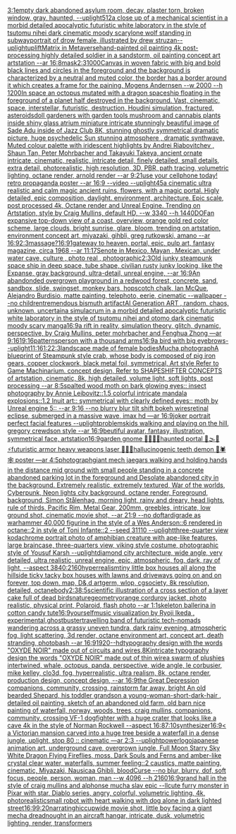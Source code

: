 [3:1](https://www.ebank.nz/aiartgenerator?category=3%3A1)[empty dark abandoned asylum room, decay, plaster torn, broken window, gray, haunted, --uplight](https://www.ebank.nz/aiartgenerator?category=empty%20dark%20abandoned%20asylum%20room%2C%20decay%2C%20plaster%20torn%2C%20broken%20window%2C%20gray%2C%20haunted%2C%20--uplight)[512](https://www.ebank.nz/aiartgenerator?category=512)[a close up of a mechanical scientist in a morbid detailed apocalyptic futuristic white laboratory in the style of tsutomu nihei dark cinematic moody scary](https://www.ebank.nz/aiartgenerator?category=a%20close%20up%20of%20a%20mechanical%20scientist%20in%20a%20morbid%20detailed%20apocalyptic%20futuristic%20white%20laboratory%20in%20the%20style%20of%20tsutomu%20nihei%20dark%20cinematic%20moody%20scary)[lone wolf standing in subway](https://www.ebank.nz/aiartgenerator?category=lone%20wolf%20standing%20in%20subway)[portrait of drow female, illustrated by drew struzan](https://www.ebank.nz/aiartgenerator?category=portrait%20of%20drow%20female%2C%20illustrated%20by%20drew%20struzan)[--uplight](https://www.ebank.nz/aiartgenerator?category=--uplight)[uplift](https://www.ebank.nz/aiartgenerator?category=uplift)[Matrix in Metaverse](https://www.ebank.nz/aiartgenerator?category=Matrix%20in%20Metaverse)[hand-painted oil painting 4k post-processing highly detailed soldier in a sandstorm, oil painting concept art artstation --ar 16:8](https://www.ebank.nz/aiartgenerator?category=hand-painted%20oil%20painting%204k%20post-processing%20highly%20detailed%20soldier%20in%20a%20sandstorm%2C%20oil%20painting%20concept%20art%20artstation%20--ar%2016%3A8)[mask](https://www.ebank.nz/aiartgenerator?category=mask)[2:3](https://www.ebank.nz/aiartgenerator?category=2%3A3)[1000](https://www.ebank.nz/aiartgenerator?category=1000)[Canvas in woven fabric with big and bold black lines and circles in the foreground and the background is characterized by a neutral and muted color, the border has a border around it which creates a frame for the paining, Mogens Andernsen --w 2000 --h 1200](https://www.ebank.nz/aiartgenerator?category=Canvas%20in%20woven%20fabric%20with%20big%20and%20bold%20black%20lines%20and%20circles%20in%20the%20foreground%20and%20the%20background%20is%20characterized%20by%20a%20neutral%20and%20muted%20color%2C%20the%20border%20has%20a%20border%20around%20it%20which%20creates%20a%20frame%20for%20the%20paining%2C%20Mogens%20Andernsen%20--w%202000%20--h%201200)[In space an octopus mutated with a dragon spaceship floating in the foreground of a planet half destroyed in the background. Vast, cinematic, space, interstellar, futuristic, destruction, Houdini simulation, fractured, asteroids](https://www.ebank.nz/aiartgenerator?category=In%20space%20an%20octopus%20mutated%20with%20a%20dragon%20spaceship%20floating%20in%20the%20foreground%20of%20a%20planet%20half%20destroyed%20in%20the%20background.%20Vast%2C%20cinematic%2C%20space%2C%20interstellar%2C%20futuristic%2C%20destruction%2C%20Houdini%20simulation%2C%20fractured%2C%20asteroids)[doll gardeners with garden tools  mushroom and cannabis plants  inside shiny glass atrium miniature intricate stunningly beautiful image of Sade Adu inside of Jazz Club 8K, stunning ghostly symmetrical dramatic picture, huge psychedelic Sun stunning atmosphere , dramatic synthwave, Muted colour palette with iridescent highlights by Andrei Riabovitchev , Shaun Tan, Peter Mohrbacher and Takayuki Takeya, ancient ornate intricate, cinematic, realistic, intricate detail, finely detailed, small details, extra detail, photorealistic, high resolution, 3D, PBR, path tracing, volumetric lighting, octane render, arnold render --ar 9:21](https://www.ebank.nz/aiartgenerator?category=doll%20gardeners%20with%20garden%20tools%20%20mushroom%20and%20cannabis%20plants%20%20inside%20shiny%20glass%20atrium%20miniature%20intricate%20stunningly%20beautiful%20image%20of%20Sade%20Adu%20inside%20of%20Jazz%20Club%208K%2C%20stunning%20ghostly%20symmetrical%20dramatic%20picture%2C%20huge%20psychedelic%20Sun%20stunning%20atmosphere%20%2C%20dramatic%20synthwave%2C%20Muted%20colour%20palette%20with%20iridescent%20highlights%20by%20Andrei%20Riabovitchev%20%2C%20Shaun%20Tan%2C%20Peter%20Mohrbacher%20and%20Takayuki%20Takeya%2C%20ancient%20ornate%20intricate%2C%20cinematic%2C%20realistic%2C%20intricate%20detail%2C%20finely%20detailed%2C%20small%20details%2C%20extra%20detail%2C%20photorealistic%2C%20high%20resolution%2C%203D%2C%20PBR%2C%20path%20tracing%2C%20volumetric%20lighting%2C%20octane%20render%2C%20arnold%20render%20--ar%209%3A21)[use your cellphone today! retro propaganda poster --ar 16:9 --video --uplight](https://www.ebank.nz/aiartgenerator?category=use%20your%20cellphone%20today%21%20retro%20propaganda%20poster%20--ar%2016%3A9%20--video%20--uplight)[45](https://www.ebank.nz/aiartgenerator?category=45)[a cinematic ultra realistic and calm magic ancient ruins, flowers, with a magic portal. Higly detailed, epic composition, daylight. environment, architecture. Epic scale, post processed 4k, Octane render and Unreal Engine. Trending on Artstation, style by Craig Mullins, default HD, --w 3340 --h 1440](https://www.ebank.nz/aiartgenerator?category=a%20cinematic%20ultra%20realistic%20and%20calm%20magic%20ancient%20ruins%2C%20flowers%2C%20with%20a%20magic%20portal.%20Higly%20detailed%2C%20epic%20composition%2C%20daylight.%20environment%2C%20architecture.%20Epic%20scale%2C%20post%20processed%204k%2C%20Octane%20render%20and%20Unreal%20Engine.%20Trending%20on%20Artstation%2C%20style%20by%20Craig%20Mullins%2C%20default%20HD%2C%20--w%203340%20--h%201440)[DOF](https://www.ebank.nz/aiartgenerator?category=DOF)[an expansive top-down view of a coast, overview, orange gold red color scheme, large clouds, bright sunrise, glare, bloom, trending on artstation, environment concept art, miyazaki, gihbli, greg rutkowski, amano --ar 16:9](https://www.ebank.nz/aiartgenerator?category=an%20expansive%20top-down%20view%20of%20a%20coast%2C%20overview%2C%20orange%20gold%20red%20color%20scheme%2C%20large%20clouds%2C%20bright%20sunrise%2C%20glare%2C%20bloom%2C%20trending%20on%20artstation%2C%20environment%20concept%20art%2C%20miyazaki%2C%20gihbli%2C%20greg%20rutkowski%2C%20amano%20--ar%2016%3A9)[2:3](https://www.ebank.nz/aiartgenerator?category=2%3A3)[massage?](https://www.ebank.nz/aiartgenerator?category=massage%3F)[16:9](https://www.ebank.nz/aiartgenerator?category=16%3A9)[1](https://www.ebank.nz/aiartgenerator?category=1)[gateway to heaven, portal, epic, pulp art, fantasy magazine, circa 1968 --ar 11:17](https://www.ebank.nz/aiartgenerator?category=gateway%20to%20heaven%2C%20portal%2C%20epic%2C%20pulp%20art%2C%20fantasy%20magazine%2C%20circa%201968%20--ar%2011%3A17)[Senote in Mexico, Mayan , Mexican, under water cave, culture , photo real , photographic](https://www.ebank.nz/aiartgenerator?category=Senote%20in%20Mexico%2C%20Mayan%20%2C%20Mexican%2C%20under%20water%20cave%2C%20culture%20%2C%20photo%20real%20%2C%20photographic)[2:3](https://www.ebank.nz/aiartgenerator?category=2%3A3)[Old junky steampunk space ship in deep space, tube shape, civilian rusty junky looking, like the Expanse, gray background, ultra-detail, unreal engine, --ar 16:9](https://www.ebank.nz/aiartgenerator?category=Old%20junky%20steampunk%20space%20ship%20in%20deep%20space%2C%20tube%20shape%2C%20civilian%20rusty%20junky%20looking%2C%20like%20the%20Expanse%2C%20gray%20background%2C%20ultra-detail%2C%20unreal%20engine%2C%20--ar%2016%3A9)[An abandonded overgrown playground in a redwood forest, concrete, sand, sandbox, slide, swingset, monkey bars, hopscotch chalk, Ian McQue, Alejandro Burdisio, matte painting, telephoto, eerie, cinematic --wallpaper --no children](https://www.ebank.nz/aiartgenerator?category=An%20abandonded%20overgrown%20playground%20in%20a%20redwood%20forest%2C%20concrete%2C%20sand%2C%20sandbox%2C%20slide%2C%20swingset%2C%20monkey%20bars%2C%20hopscotch%20chalk%2C%20Ian%20McQue%2C%20Alejandro%20Burdisio%2C%20matte%20painting%2C%20telephoto%2C%20eerie%2C%20cinematic%20--wallpaper%20--no%20children)[tremendous bismuth artifact](https://www.ebank.nz/aiartgenerator?category=tremendous%20bismuth%20artifact)[AI Generation ART , random, chaos, unknown, uncertain](https://www.ebank.nz/aiartgenerator?category=AI%20Generation%20ART%20%2C%20random%2C%20chaos%2C%20unknown%2C%20uncertain)[a simulacrum in a morbid detailed apocalyptic futuristic white laboratory in the style of tsutomu nihei and otomo dark cinematic moody scary manga](https://www.ebank.nz/aiartgenerator?category=a%20simulacrum%20in%20a%20morbid%20detailed%20apocalyptic%20futuristic%20white%20laboratory%20in%20the%20style%20of%20tsutomu%20nihei%20and%20otomo%20dark%20cinematic%20moody%20scary%20manga)[16:9](https://www.ebank.nz/aiartgenerator?category=16%3A9)[a rift in reality, simulation theory, glitch, dynamic, perspective, by Craig Mullins, peter mohrbacher and Fenghua Zhong —ar 9:16](https://www.ebank.nz/aiartgenerator?category=a%20rift%20in%20reality%2C%20simulation%20theory%2C%20glitch%2C%20dynamic%2C%20perspective%2C%20by%20Craig%20Mullins%2C%20peter%20mohrbacher%20and%20Fenghua%20Zhong%20%E2%80%94ar%209%3A16)[1](https://www.ebank.nz/aiartgenerator?category=1)[9:16](https://www.ebank.nz/aiartgenerator?category=9%3A16)[patterns](https://www.ebank.nz/aiartgenerator?category=patterns)[person with a thousand arms](https://www.ebank.nz/aiartgenerator?category=person%20with%20a%20thousand%20arms)[16:9](https://www.ebank.nz/aiartgenerator?category=16%3A9)[a bird with big eyebrows](https://www.ebank.nz/aiartgenerator?category=a%20bird%20with%20big%20eyebrows)[--uplight](https://www.ebank.nz/aiartgenerator?category=--uplight)[11:16](https://www.ebank.nz/aiartgenerator?category=11%3A16)[1:2](https://www.ebank.nz/aiartgenerator?category=1%3A2)[2:3](https://www.ebank.nz/aiartgenerator?category=2%3A3)[landscape made of female bodies](https://www.ebank.nz/aiartgenerator?category=landscape%20made%20of%20female%20bodies)[Mucha,](https://www.ebank.nz/aiartgenerator?category=Mucha%2C)[photograph](https://www.ebank.nz/aiartgenerator?category=photograph)[A blueprint of Steampunk style crab, whose body is composed of pig iron gears, copper clockwork, black metal foil, symmetrical, Art style Refer to Game Machinarium.  concept design, Refer to SHAPESHIFTER CONCEPTS  of artstation, cinematic,  8k, high detailed,  volume light,  soft lights,  post processing    --ar 8:5](https://www.ebank.nz/aiartgenerator?category=A%20blueprint%20of%20Steampunk%20style%20crab%2C%20whose%20body%20is%20composed%20of%20pig%20iron%20gears%2C%20copper%20clockwork%2C%20black%20metal%20foil%2C%20symmetrical%2C%20Art%20style%20Refer%20to%20Game%20Machinarium.%20%20concept%20design%2C%20Refer%20to%20SHAPESHIFTER%20CONCEPTS%20%20of%20artstation%2C%20cinematic%2C%20%208k%2C%20high%20detailed%2C%20%20volume%20light%2C%20%20soft%20lights%2C%20%20post%20processing%20%20%20%20--ar%208%3A5)[spalted wood moth on bark glowing eyes:: insect photography by Annie Leibovitz::1.5 colorful intricate mandala explosions::1.2 Inuit art:: symmetrical with clearly defined eyes:: moth by Unreal engine 5:: --ar 9:16 --no blurry blur tilt shift bokeh wires](https://www.ebank.nz/aiartgenerator?category=spalted%20wood%20moth%20on%20bark%20glowing%20eyes%3A%3A%20insect%20photography%20by%20Annie%20Leibovitz%3A%3A1.5%20colorful%20intricate%20mandala%20explosions%3A%3A1.2%20Inuit%20art%3A%3A%20symmetrical%20with%20clearly%20defined%20eyes%3A%3A%20moth%20by%20Unreal%20engine%205%3A%3A%20--ar%209%3A16%20--no%20blurry%20blur%20tilt%20shift%20bokeh%20wires)[retinal eclipse, submerged in a massive wave, imax hd —ar 16:9](https://www.ebank.nz/aiartgenerator?category=retinal%20eclipse%2C%20submerged%20in%20a%20massive%20wave%2C%20imax%20hd%20%E2%80%94ar%2016%3A9)[joker portrait perfect facial features --uplight](https://www.ebank.nz/aiartgenerator?category=joker%20portrait%20perfect%20facial%20features%20--uplight)[problems](https://www.ebank.nz/aiartgenerator?category=problems)[kids walking and playing on the hill, gregory crewdson style --ar 16:9](https://www.ebank.nz/aiartgenerator?category=kids%20walking%20and%20playing%20on%20the%20hill%2C%20gregory%20crewdson%20style%20--ar%2016%3A9)[beutiful avatar, fantasy, illustration, symmetrical face, artstation](https://www.ebank.nz/aiartgenerator?category=beutiful%20avatar%2C%20fantasy%2C%20illustration%2C%20symmetrical%20face%2C%20artstation)[16:9](https://www.ebank.nz/aiartgenerator?category=16%3A9)[garden gnome 🚧🗿🧩🎲haunted portal 🥥🌫🫧⚡️futuristic armor heavy weapons laser 🌈✨🍄hallucinogenic teeth demon 🦑🕷🕸 poster —ar 4:5](https://www.ebank.nz/aiartgenerator?category=garden%20gnome%20%F0%9F%9A%A7%F0%9F%97%BF%F0%9F%A7%A9%F0%9F%8E%B2haunted%20portal%20%F0%9F%A5%A5%F0%9F%8C%AB%F0%9F%AB%A7%E2%9A%A1%EF%B8%8Ffuturistic%20armor%20heavy%20weapons%20laser%20%F0%9F%8C%88%E2%9C%A8%F0%9F%8D%84hallucinogenic%20teeth%20demon%20%F0%9F%A6%91%F0%9F%95%B7%F0%9F%95%B8%20poster%20%E2%80%94ar%204%3A5)[photograph](https://www.ebank.nz/aiartgenerator?category=photograph)[giant mech jaegars walking and holding hands in the distance mid ground with small people standing in a concrete abandoned parking lot in the foreground and Desolate abandoned city in the background. Extremely realistic, extremely textured, War of the worlds, Cyberpunk, Neon lights city background, octane render, Foreground, background, Simon Stålenhag, morning light, rainy and dreary, head lights, rule of thirds, Pacific Rim, Metal Gear,  200mm, greebles, intricate, low ground shot, cinematic movie shot, --ar 21:9 --no dof](https://www.ebank.nz/aiartgenerator?category=giant%20mech%20jaegars%20walking%20and%20holding%20hands%20in%20the%20distance%20mid%20ground%20with%20small%20people%20standing%20in%20a%20concrete%20abandoned%20parking%20lot%20in%20the%20foreground%20and%20Desolate%20abandoned%20city%20in%20the%20background.%20Extremely%20realistic%2C%20extremely%20textured%2C%20War%20of%20the%20worlds%2C%20Cyberpunk%2C%20Neon%20lights%20city%20background%2C%20octane%20render%2C%20Foreground%2C%20background%2C%20Simon%20St%C3%A5lenhag%2C%20morning%20light%2C%20rainy%20and%20dreary%2C%20head%20lights%2C%20rule%20of%20thirds%2C%20Pacific%20Rim%2C%20Metal%20Gear%2C%20%20200mm%2C%20greebles%2C%20intricate%2C%20low%20ground%20shot%2C%20cinematic%20movie%20shot%2C%20--ar%2021%3A9%20--no%20dof)[tardigrade as warhammer 40,000 figurine in the style of a Wes Anderson::6 rendered in octane::2 in style of Toni Infante::2 --seed 31110 --uplight](https://www.ebank.nz/aiartgenerator?category=tardigrade%20as%20warhammer%2040%2C000%20figurine%20in%20the%20style%20of%20a%20Wes%20Anderson%3A%3A6%20rendered%20in%20octane%3A%3A2%20in%20style%20of%20Toni%20Infante%3A%3A2%20--seed%2031110%20--uplight)[three-quarter view kodachrome portrait photo of amphibian creature with ape-like features, large braincase, three-quarters view, viking style costume, photographic style of Yousuf Karsh --uplight](https://www.ebank.nz/aiartgenerator?category=three-quarter%20view%20kodachrome%20portrait%20photo%20of%20amphibian%20creature%20with%20ape-like%20features%2C%20large%20braincase%2C%20three-quarters%20view%2C%20viking%20style%20costume%2C%20photographic%20style%20of%20Yousuf%20Karsh%20--uplight)[diamond city architecture, wide angle, very detailed, ultra realistic, unreal engine, epic, atmospheric, fog, dark, ray of light, --aspect 3840:2160](https://www.ebank.nz/aiartgenerator?category=diamond%20city%20architecture%2C%20wide%20angle%2C%20very%20detailed%2C%20ultra%20realistic%2C%20unreal%20engine%2C%20epic%2C%20atmospheric%2C%20fog%2C%20dark%2C%20ray%20of%20light%2C%20--aspect%203840%3A2160)[hyperrealism](https://www.ebank.nz/aiartgenerator?category=hyperrealism)[tiny little box houses all along the hillside ticky tacky box houses with lawns and driveways going on and on forever, top down, map, D&,d artgerm, wlop, cgsociety, 8k resolution, detailed, octane](https://www.ebank.nz/aiartgenerator?category=tiny%20little%20box%20houses%20all%20along%20the%20hillside%20ticky%20tacky%20box%20houses%20with%20lawns%20and%20driveways%20going%20on%20and%20on%20forever%2C%20top%20down%2C%20map%2C%20D%26%2Cd%20artgerm%2C%20wlop%2C%20cgsociety%2C%208k%20resolution%2C%20detailed%2C%20octane)[body](https://www.ebank.nz/aiartgenerator?category=body)[2:3](https://www.ebank.nz/aiartgenerator?category=2%3A3)[8:5](https://www.ebank.nz/aiartgenerator?category=8%3A5)[scientific illustration of a cross section of a layer cake full of dead birds](https://www.ebank.nz/aiartgenerator?category=scientific%20illustration%20of%20a%20cross%20section%20of%20a%20layer%20cake%20full%20of%20dead%20birds)[nature](https://www.ebank.nz/aiartgenerator?category=nature)[geometry](https://www.ebank.nz/aiartgenerator?category=geometry)[orange corduroy jacket, photo realistic, physical print, Polaroid, flash photo --ar 1:1](https://www.ebank.nz/aiartgenerator?category=orange%20corduroy%20jacket%2C%20photo%20realistic%2C%20physical%20print%2C%20Polaroid%2C%20flash%20photo%20--ar%201%3A1)[skeleton ballerina in cotton candy tute](https://www.ebank.nz/aiartgenerator?category=skeleton%20ballerina%20in%20cotton%20candy%20tute)[16:9](https://www.ebank.nz/aiartgenerator?category=16%3A9)[yourself](https://www.ebank.nz/aiartgenerator?category=yourself)[music visualization by Ryoji Ikeda , experimental,](https://www.ebank.nz/aiartgenerator?category=music%20visualization%20by%20Ryoji%20Ikeda%20%2C%20experimental%2C)[ghostbuster](https://www.ebank.nz/aiartgenerator?category=ghostbuster)[travelling band of futuristic tech-nomads wandering across a grassy uneven tundra, dark rainy evening, atmospheric fog, light scattering, 3d render, octane environment art, concept art, death stranding, photobash --ar 16:9](https://www.ebank.nz/aiartgenerator?category=travelling%20band%20of%20futuristic%20tech-nomads%20wandering%20across%20a%20grassy%20uneven%20tundra%2C%20dark%20rainy%20evening%2C%20atmospheric%20fog%2C%20light%20scattering%2C%203d%20render%2C%20octane%20environment%20art%2C%20concept%20art%2C%20death%20stranding%2C%20photobash%20--ar%2016%3A9)[1920](https://www.ebank.nz/aiartgenerator?category=1920)[--hd](https://www.ebank.nz/aiartgenerator?category=--hd)[typography design with the words "OXYDE NOIR" made out of circuits and wires](https://www.ebank.nz/aiartgenerator?category=typography%20design%20with%20the%20words%20%22OXYDE%20NOIR%22%20made%20out%20of%20circuits%20and%20wires)[,8K](https://www.ebank.nz/aiartgenerator?category=%2C8K)[intricate typography design the words "OXYDE NOIR" made out of thin wire](https://www.ebank.nz/aiartgenerator?category=intricate%20typography%20design%20the%20words%20%22OXYDE%20NOIR%22%20made%20out%20of%20thin%20wire)[a swarm of plushies intertwined, whale, octopus, panda, perspective, wide angle, le corbusier, mike kelley, clo3d, fog, hyperrealistic, ultra realism, 8k, octane render, production design, concept design, --ar 16:9](https://www.ebank.nz/aiartgenerator?category=a%20swarm%20of%20plushies%20intertwined%2C%20whale%2C%20octopus%2C%20panda%2C%20perspective%2C%20wide%20angle%2C%20le%20corbusier%2C%20mike%20kelley%2C%20clo3d%2C%20fog%2C%20hyperrealistic%2C%20ultra%20realism%2C%208k%2C%20octane%20render%2C%20production%20design%2C%20concept%20design%2C%20--ar%2016%3A9)[the Great Depression  companions, community, crossing, rainstorm far away, bright An old bearded Shepard, his toddler grandson a young-woman-short-dark-hair , detailed oil painting, sketch of an abandoned old farm, old barn nice painting of waterfall, norway, woods, trees, craig mullins,  companions, community, crossing  VF-1 dogfighter with a huge crater that looks like a cave 4k in the style of Norman Rockwell --aspect 16:8](https://www.ebank.nz/aiartgenerator?category=the%20Great%20Depression%20%20companions%2C%20community%2C%20crossing%2C%20rainstorm%20far%20away%2C%20bright%20An%20old%20bearded%20Shepard%2C%20his%20toddler%20grandson%20a%20young-woman-short-dark-hair%20%2C%20detailed%20oil%20painting%2C%20sketch%20of%20an%20abandoned%20old%20farm%2C%20old%20barn%20nice%20painting%20of%20waterfall%2C%20norway%2C%20woods%2C%20trees%2C%20craig%20mullins%2C%20%20companions%2C%20community%2C%20crossing%20%20VF-1%20dogfighter%20with%20a%20huge%20crater%20that%20looks%20like%20a%20cave%204k%20in%20the%20style%20of%20Norman%20Rockwell%20--aspect%2016%3A8)[7:10](https://www.ebank.nz/aiartgenerator?category=7%3A10)[synthesizer](https://www.ebank.nz/aiartgenerator?category=synthesizer)[16:9](https://www.ebank.nz/aiartgenerator?category=16%3A9)[< a Victorian mansion carved into a huge tree beside a waterfall in a dense jungle, uplight, stop 80 :: cinematic —ar 2:3 --uplight](https://www.ebank.nz/aiartgenerator?category=%3C%20a%20Victorian%20mansion%20carved%20into%20a%20huge%20tree%20beside%20a%20waterfall%20in%20a%20dense%20jungle%2C%20uplight%2C%20stop%2080%20%3A%3A%20cinematic%20%E2%80%94ar%202%3A3%20--uplight)[power](https://www.ebank.nz/aiartgenerator?category=power)[logo](https://www.ebank.nz/aiartgenerator?category=logo)[japanese animation art, underground cave, overgrown jungle, Full Moon Starry Sky White Dragon Flying Fireflies, moss, Dark Souls and Ferns and amber-like crystal clear water, waterfalls, summer feeling::2 caustics, matte painting, cinematic, Miyazaki, Nausicaa Ghibli, bloodCurse --no blur, blurry, dof, soft focus, people, person, woman, man  --w 4096  --h 2160](https://www.ebank.nz/aiartgenerator?category=japanese%20animation%20art%2C%20underground%20cave%2C%20overgrown%20jungle%2C%20Full%20Moon%20Starry%20Sky%20White%20Dragon%20Flying%20Fireflies%2C%20moss%2C%20Dark%20Souls%20and%20Ferns%20and%20amber-like%20crystal%20clear%20water%2C%20waterfalls%2C%20summer%20feeling%3A%3A2%20caustics%2C%20matte%20painting%2C%20cinematic%2C%20Miyazaki%2C%20Nausicaa%20Ghibli%2C%20bloodCurse%20--no%20blur%2C%20blurry%2C%20dof%2C%20soft%20focus%2C%20people%2C%20person%2C%20woman%2C%20man%20%20--w%204096%20%20--h%202160)[16:9](https://www.ebank.nz/aiartgenerator?category=16%3A9)[grand hall in the style of craig mullins and alphonse mucha slav epic --ll](https://www.ebank.nz/aiartgenerator?category=grand%20hall%20in%20the%20style%20of%20craig%20mullins%20and%20alphonse%20mucha%20slav%20epic%20--ll)[cute furry monster in Pixar with star, Diablo series, angry, colorful, volumetric lighting, 4k, photorealistic](https://www.ebank.nz/aiartgenerator?category=cute%20furry%20monster%20in%20Pixar%20with%20star%2C%20Diablo%20series%2C%20angry%2C%20colorful%2C%20volumetric%20lighting%2C%204k%2C%20photorealistic)[small robot with heart walking with dog alone in dark lighted street](https://www.ebank.nz/aiartgenerator?category=small%20robot%20with%20heart%20walking%20with%20dog%20alone%20in%20dark%20lighted%20street)[16:9](https://www.ebank.nz/aiartgenerator?category=16%3A9)[9:20](https://www.ebank.nz/aiartgenerator?category=9%3A20)[narrating](https://www.ebank.nz/aiartgenerator?category=narrating)[hiccup](https://www.ebank.nz/aiartgenerator?category=hiccup)[wide movie shot, little boy facing a giant mecha dreadnought in an aircraft hangar, intricate, dusk, volumetric lighting, render, transformers](https://www.ebank.nz/aiartgenerator?category=wide%20movie%20shot%2C%20little%20boy%20facing%20a%20giant%20mecha%20dreadnought%20in%20an%20aircraft%20hangar%2C%20intricate%2C%20dusk%2C%20volumetric%20lighting%2C%20render%2C%20transformers)